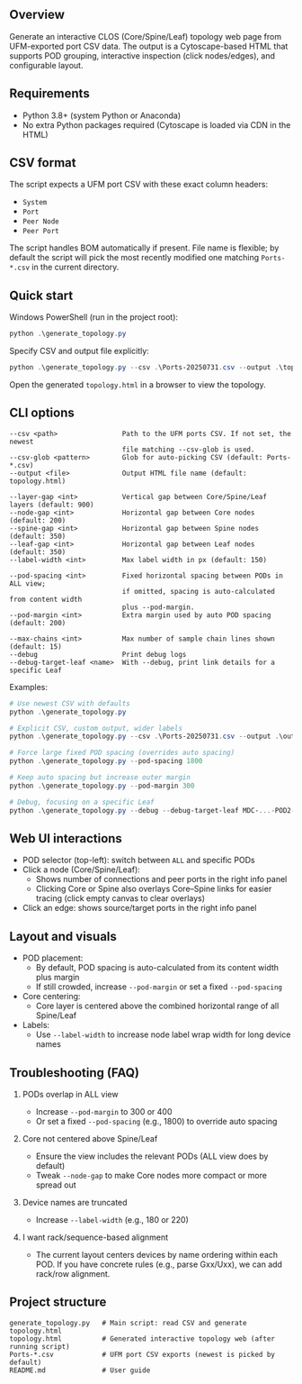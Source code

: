 ## Overview

Generate an interactive CLOS (Core/Spine/Leaf) topology web page from UFM-exported port CSV data. The output is a Cytoscape-based HTML that supports POD grouping, interactive inspection (click nodes/edges), and configurable layout.

## Requirements

- Python 3.8+ (system Python or Anaconda)
- No extra Python packages required (Cytoscape is loaded via CDN in the HTML)

## CSV format

The script expects a UFM port CSV with these exact column headers:
- `System`
- `Port`
- `Peer Node`
- `Peer Port`

The script handles BOM automatically if present. File name is flexible; by default the script will pick the most recently modified one matching `Ports-*.csv` in the current directory.

## Quick start

Windows PowerShell (run in the project root):
```powershell
python .\generate_topology.py
```

Specify CSV and output file explicitly:
```powershell
python .\generate_topology.py --csv .\Ports-20250731.csv --output .\topology.html
```

Open the generated `topology.html` in a browser to view the topology.

## CLI options

```text
--csv <path>                Path to the UFM ports CSV. If not set, the newest
                            file matching --csv-glob is used.
--csv-glob <pattern>        Glob for auto-picking CSV (default: Ports-*.csv)
--output <file>             Output HTML file name (default: topology.html)

--layer-gap <int>           Vertical gap between Core/Spine/Leaf layers (default: 900)
--node-gap <int>            Horizontal gap between Core nodes (default: 200)
--spine-gap <int>           Horizontal gap between Spine nodes (default: 350)
--leaf-gap <int>            Horizontal gap between Leaf nodes (default: 350)
--label-width <int>         Max label width in px (default: 150)

--pod-spacing <int>         Fixed horizontal spacing between PODs in ALL view;
                            if omitted, spacing is auto-calculated from content width
                            plus --pod-margin.
--pod-margin <int>          Extra margin used by auto POD spacing (default: 200)

--max-chains <int>          Max number of sample chain lines shown (default: 15)
--debug                     Print debug logs
--debug-target-leaf <name>  With --debug, print link details for a specific Leaf
```

Examples:
```powershell
# Use newest CSV with defaults
python .\generate_topology.py

# Explicit CSV, custom output, wider labels
python .\generate_topology.py --csv .\Ports-20250731.csv --output .\out.html --label-width 180

# Force large fixed POD spacing (overrides auto spacing)
python .\generate_topology.py --pod-spacing 1800

# Keep auto spacing but increase outer margin
python .\generate_topology.py --pod-margin 300

# Debug, focusing on a specific Leaf
python .\generate_topology.py --debug --debug-target-leaf MDC-...-POD2-...-IBLF-008
```

## Web UI interactions

- POD selector (top-left): switch between `ALL` and specific PODs
- Click a node (Core/Spine/Leaf):
  - Shows number of connections and peer ports in the right info panel
  - Clicking Core or Spine also overlays Core–Spine links for easier tracing
    (click empty canvas to clear overlays)
- Click an edge: shows source/target ports in the right info panel

## Layout and visuals

- POD placement:
  - By default, POD spacing is auto-calculated from its content width plus margin
  - If still crowded, increase `--pod-margin` or set a fixed `--pod-spacing`
- Core centering:
  - Core layer is centered above the combined horizontal range of all Spine/Leaf
- Labels:
  - Use `--label-width` to increase node label wrap width for long device names

## Troubleshooting (FAQ)

1) PODs overlap in ALL view
   - Increase `--pod-margin` to 300 or 400
   - Or set a fixed `--pod-spacing` (e.g., 1800) to override auto spacing

2) Core not centered above Spine/Leaf
   - Ensure the view includes the relevant PODs (ALL view does by default)
   - Tweak `--node-gap` to make Core nodes more compact or more spread out

3) Device names are truncated
   - Increase `--label-width` (e.g., 180 or 220)

4) I want rack/sequence-based alignment
   - The current layout centers devices by name ordering within each POD.
     If you have concrete rules (e.g., parse Gxx/Uxx), we can add rack/row alignment.

## Project structure

```text
generate_topology.py   # Main script: read CSV and generate topology.html
topology.html          # Generated interactive topology web (after running script)
Ports-*.csv            # UFM port CSV exports (newest is picked by default)
README.md              # User guide
```